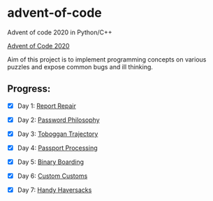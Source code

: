 # advent-of-code

Advent of code 2020 in Python/C++

[Advent of Code 2020](https://adventofcode.com/2020/about)

Aim of this project is to implement programming concepts on various puzzles and expose common bugs and ill thinking.


## Progress:

- [x] Day 1: [Report Repair](https://adventofcode.com/2020/day/1)
- [x] Day 2: [Password Philosophy](https://adventofcode.com/2020/day/2)
- [x] Day 3: [Toboggan Trajectory](https://adventofcode.com/2020/day/3)
- [x] Day 4: [Passport Processing](https://adventofcode.com/2020/day/4)
- [x] Day 5: [Binary Boarding](https://adventofcode.com/2020/day/5)
- [x] Day 6: [Custom Customs](https://adventofcode.com/2020/day/6)
- [x] Day 7: [Handy Haversacks](https://adventofcode.com/2020/day/7)

